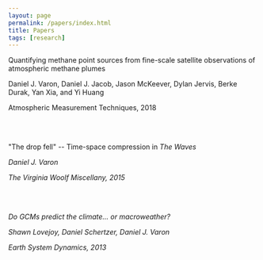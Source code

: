 ```yaml
---
layout: page
permalink: /papers/index.html
title: Papers
tags: [research]
---
```


Quantifying methane point sources from fine-scale satellite observations of atmospheric methane plumes

Daniel J. Varon, Daniel J. Jacob, Jason McKeever, Dylan Jervis, Berke Durak, Yan Xia, and Yi Huang

Atmospheric Measurement Techniques, 2018

<br>
<br>

"The drop fell" -- Time-space compression in <em>The Waves<em>

Daniel J. Varon

The Virginia Woolf Miscellany, 2015

<br>
<br>

Do GCMs predict the climate... or macroweather?

Shawn Lovejoy, Daniel Schertzer, Daniel J. Varon

Earth System Dynamics, 2013

<!-- 
| - | - |
|---|---|
| I am text to the left  | ![avatar](/images/avatar.png) |
| ![avatar](/images/avatar.png) | I am text to the right |
-->